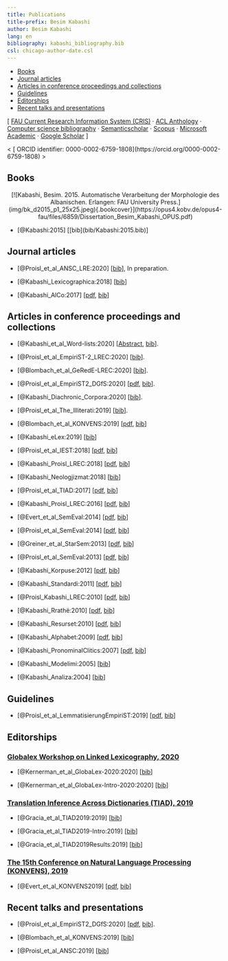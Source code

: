 ```yaml
---
title: Publications
title-prefix: Besim Kabashi
author: Besim Kabashi
lang: en
bibliography: kabashi_bibliography.bib
csl: chicago-author-date.csl
---
```



- [Books](#books)
- [Journal articles](#journal-articles)
- [Articles in conference proceedings and collections](#articles-in-conference-proceedings-and-collections)
- [Guidelines](#guidelines)
- [Editorships](#editorships)
- [Recent talks and presentations](#recent-talks-and-presentations)

[ [FAU Current Research Information System (CRIS)](https://cris.fau.de/converis/portal/Person/104399870?auxfun=&lang=de_DE) ·
  [ACL Anthology](https://www.aclweb.org/anthology/people/b/besim-kabashi) ·
  [Computer science bibliography](https://dblp.org/pers/hd/k/Kabashi:Besim) ·
  [Semanticscholar](https://www.semanticscholar.org/author/Besim-Kabashi/2715062) ·
  [Scopus](https://www.scopus.com/authid/detail.uri?authorId=36608230200) ·
  [Microsoft Academic](https://academic.microsoft.com/author/1982230417) ·
  [Google Scholar](https://scholar.google.com/citations?hl=en&user=8KqEl74AAAAJ) ] 

<div class="cover" align="left">< [ ORCID identifier: 0000-0002-6759-1808](https://orcid.org/0000-0002-6759-1808) ></div>


## Books ##

<div class="cover" align="center">[![Kabashi, Besim. 2015. Automatische Verarbeitung der Morphologie des Albanischen. Erlangen: FAU University Press.](img/bk_d2015_p1_25x25.jpeg){.bookcover}](https://opus4.kobv.de/opus4-fau/files/6859/Dissertation_Besim_Kabashi_OPUS.pdf)</div>

- <div class="book"><div class="bibentry">[@Kabashi:2015] [[bib](bib/Kabashi:2015.bib)]</div>


## Journal articles ##

- [@Proisl_et_al_ANSC_LRE:2020] [[bib](bib/Proisl_et_al_ANSC_LRE:2020.bib)], In preparation.

- [@Kabashi_Lexicographica:2018] [[bib](bib/Kabashi_Lexicographica:2018.bib)]

- [@Kabashi_AlCo:2017] [[pdf](pdf/kabashi_2017_AlCo.pdf), [bib](bib/Kabashi_AlCo:2017.bib)]


## Articles in conference proceedings and collections ##


- [@Kabashi_et_al_Word-lists:2020]
  [[Abstract](https://easychair.org/smart-program/APCLC2020/2020-02-13.html#talk:140430),
  [bib](bib/Kabashi_et_al_Word-lists:2020.bib)].

- [@Proisl_et_al_EmpiriST-2_LREC:2020] [[bib](bib/Proisl_et_al_EmpiriST-2_LREC:2020.bib)].

- [@Blombach_et_al_GeRedE-LREC:2020] [[bib](bib/Blombach_et_al_GeRedE-LREC:2020.bib)].

- [@Proisl_et_al_EmpiriST2_DGfS:2020] [[pdf](pdf/proisl_et_al_2020-dgfs.pdf), [bib](bib/Proisl_et_al_EmpiriST2_DGfS:2020.bib)].

- [@Kabashi_Diachronic_Corpora:2020] [[bib](bib/Kabashi_Diachronic_Corpora:2020.bib)].



- [@Proisl_et_al_The_Illiterati:2019] [[bib](bib/Proisl_et_al_The_Illiterati:2019.bib)]. 

- [@Blombach_et_al_KONVENS:2019] [[pdf](pdf/blombach_et_al_2019_reddit_konvens.pdf), [bib](bib/Blombach_et_al_KONVENS2019GerReddit:2019.bib)]

- [@Kabashi_eLex:2019] [[bib](bib/Kabashi_eLex:2019.bib)]



- [@Proisl_et_al_IEST:2018] [[pdf](pdf/proisl_et_al_2018_iest.pdf), [bib](bib/Proisl_et_al_IEST:2018.bib)]

- [@Kabashi_Proisl_LREC:2018] [[pdf](pdf/kabashi_proisl_2018_lrec.pdf), [bib](bib/Kabashi_Proisl_LREC:2018.bib)]

- [@Kabashi_Neologjizmat:2018] [[bib](bib/Kabashi_Neologjizmat:2018.bib)]



- [@Proisl_et_al_TIAD:2017] [[pdf](pdf/proisl_et_al_2017_tiad.pdf), [bib](bib/Proisl_et_al_TIAD:2017.bib)]

- [@Kabashi_Proisl_LREC:2016] [[pdf](pdf/kabashi_proisl_2016_lrec.pdf), [bib](bib/Kabashi_Proisl_LREC:2016.bib)]

- [@Evert_et_al_SemEval:2014] [[pdf](pdf/evert_et_al_2014_semeval.pdf), [bib](bib/Evert_et_al_SemEval:2014.bib)]

- [@Proisl_et_al_SemEval:2014] [[pdf](pdf/proisl_et_al_2014_semeval.pdf), [bib](bib/Proisl_et_al_SemEval:2014.bib)]

- [@Greiner_et_al_StarSem:2013] [[pdf](pdf/greiner_et_al_2013_starsem.pdf), [bib](bib/Greiner_et_al_StarSem:2013.bib)]

- [@Proisl_et_al_SemEval:2013] [[pdf](pdf/proisl_et_al_2013_semeval.pdf), [bib](bib/Proisl_et_al_SemEval:2013.bib)]

- [@Kabashi_Korpuse:2012] [[pdf](pdf/kabashi_2012_korpuse.pdf), [bib](bib/Kabashi_Korpuse:2012.bib)]

- [@Kabashi_Standardi:2011] [[pdf](pdf/kabashi_2011_standardi.pdf), [bib](bib/Kabashi_Standardi:2011.bib)]

- [@Proisl_Kabashi_LREC:2010] [[pdf](pdf/proisl_kabashi_2010_lrec.pdf), [bib](bib/Proisl_Kabashi_LREC:2010.bib)]

- [@Kabashi_Rrathë:2010] [[pdf](pdf/kabashi_2010_camaj.pdf), [bib](bib/Kabashi_Rrathë:2010.bib)]

- [@Kabashi_Resurset:2010] [[pdf](pdf/kabashi_2009_resurset.pdf), [bib](bib/Kabashi_Resurset:2010.bib)]

- [@Kabashi_Alphabet:2009] [[pdf](pdf/kabashi_2009_alphabet.pdf), [bib](bib/Kabashi_Alphabet:2009.bib)]

- [@Kabashi_PronominalClitics:2007] [[pdf](pdf/kabashi_2007_clitics.pdf), [bib](bib/Kabashi_PronominalClitics:2007.bib)]

- [@Kabashi_Modelimi:2005] [[bib](bib/Kabashi_Modelimi:2005.bib)]

- [@Kabashi_Analiza:2004] [[bib](bib/Kabashi_Analiza:2004.bib)]


## Guidelines ##

- [@Proisl_et_al_LemmatisierungEmpiriST:2019] [[pdf](https://github.com/fau-klue/empirist-corpus/blob/master/doc/Lemmatisierungsrichtlinien.pdf), [bib](bib/Proisl_et_al_LemmatisierungEmpiriST:2019.bib)] 


## Editorships ##

###  [Globalex Workshop on Linked Lexicography, 2020](https://lrec2020.lrec-conf.org/media/proceedings/Workshops/Books/GLOBALEX2020book.pdf)  ###

- [@Kernerman_et_al_GlobaLex-2020:2020] [[bib](bib/Kernerman_et_al_GlobaLex-2020:2020.bib)]

- [@Kernerman_et_al_GlobaLex-Intro-2020:2020] [[bib](bib/Kernerman_et_al_GlobaLex-Intro-2020:2020.bib)]


###  [Translation Inference Across Dictionaries (TIAD), 2019](http://ceur-ws.org/Vol-2493/)  ###

- [@Gracia_et_al_TIAD2019:2019] [[bib](bib/Gracia_et_al_TIAD2019:2019.bib)]

- [@Gracia_et_al_TIAD2019-Intro:2019] [[bib](bib/Gracia_et_al_TIAD2019-Intro:2019.bib)]

- [@Gracia_et_al_TIAD2019Results:2019] [[bib](bib/Gracia_et_al_TIAD2019Results:2019.bib)]


###  [The 15th Conference on Natural Language Processing (KONVENS), 2019](https://corpora.linguistik.uni-erlangen.de/data/konvens/proceedings/Proceedings_of_the_15th_Conference_on_Natural_Language_Processing_KONVENS_2019.pdf) ###

- [@Evert_et_al_KONVENS2019] [[pdf](https://corpora.linguistik.uni-erlangen.de/data/konvens/proceedings/Proceedings_of_the_15th_Conference_on_Natural_Language_Processing_KONVENS_2019.pdf), [bib](bib/Evert_et_al_KONVENS2019.bib)]


## Recent talks and presentations ##


<!-- Kabashi et al. APCLA -->

- [@Proisl_et_al_EmpiriST2_DGfS:2020] [[pdf](pdf/proisl_et_al_2020-dgfs.pdf), [bib](bib/Proisl_et_al_EmpiriST2_DGfS:2020.bib)].

- [@Blombach_et_al_KONVENS:2019] [[bib](bib/Blombach_et_al_KONVENS:2019.bib)]

- [@Proisl_et_al_ANSC:2019] [[bib](bib/Proisl_et_al_ANSC:2019.bib)]


<!-- ## News ## -->

